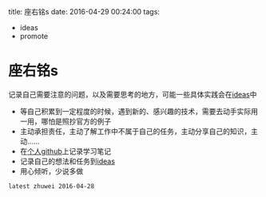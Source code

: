title: 座右铭s
date: 2016-04-29 00:24:00
tags:
- ideas
- promote

# 座右铭s

记录自己需要注意的问题，以及需要思考的地方，可能一些具体实践会在[ideas](./ideas.md)中

* 等自己积累到一定程度的时候，遇到新的、感兴趣的技术，需要去动手实际用一用，哪怕是照抄官方的例子
* 主动承担责任，主动了解工作中不属于自己的任务，主动分享自己的知识，主动......
* 在[个人github](https://github.com/zhuwei05)上记录学习笔记
* 记录自己的想法和任务到[ideas](./ideas.md)
* 用心倾听，少说多做

`latest zhuwei 2016-04-28`